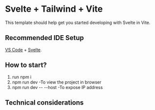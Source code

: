 # Svelte + Tailwind + Vite

This template should help get you started developing with Svelte in Vite.

## Recommended IDE Setup

[VS Code](https://code.visualstudio.com/) + [Svelte](https://marketplace.visualstudio.com/items?itemName=svelte.svelte-vscode).

## How to start? 

1. run npm i
2. npm run dev
-To view the project in browser 
3. npm run dev -- --host
-To expose IP address 

## Technical considerations


